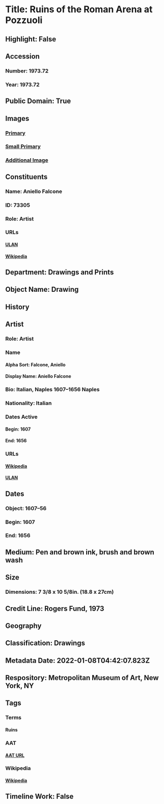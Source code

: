 # Title: Ruins of the Roman Arena at Pozzuoli
## Highlight: False
## Accession
### Number: 1973.72
### Year: 1973.72
## Public Domain: True
## Images
### [Primary](https://images.metmuseum.org/CRDImages/dp/original/DP809453.jpg)
### [Small Primary](https://images.metmuseum.org/CRDImages/dp/web-large/DP809453.jpg)
### [Additional Image](https://images.metmuseum.org/CRDImages/dp/original/1973.72.jpg)
## Constituents
### Name: Aniello Falcone
### ID: 73305
### Role: Artist
### URLs
#### [ULAN](http://vocab.getty.edu/page/ulan/500115652)
#### [Wikipedia](https://www.wikidata.org/wiki/Q546528)
## Department: Drawings and Prints
## Object Name: Drawing
## History
## Artist
### Role: Artist
### Name
#### Alpha Sort: Falcone, Aniello
#### Display Name: Aniello Falcone
### Bio: Italian, Naples 1607–1656 Naples
### Nationality: Italian
### Dates Active
#### Begin: 1607
#### End: 1656
### URLs
#### [Wikipedia](https://www.wikidata.org/wiki/Q546528)
#### [ULAN](http://vocab.getty.edu/page/ulan/500115652)
## Dates
### Object: 1607–56
### Begin: 1607
### End: 1656
## Medium: Pen and brown ink, brush and brown wash
## Size
### Dimensions: 7 3/8 x 10 5/8in. (18.8 x 27cm)
## Credit Line: Rogers Fund, 1973
## Geography
## Classification: Drawings
## Metadata Date: 2022-01-08T04:42:07.823Z
## Respository: Metropolitan Museum of Art, New York, NY
## Tags
### Terms
#### Ruins
### AAT
#### [AAT URL](http://vocab.getty.edu/page/aat/300008057)
### Wikipedia
#### [Wikipedia]()
## Timeline Work: False